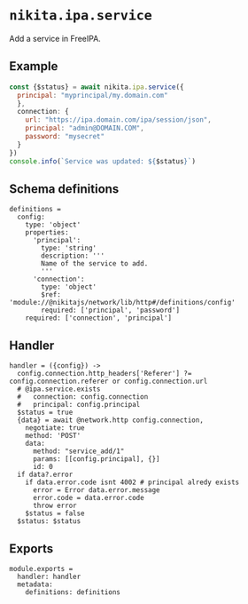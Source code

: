 
# `nikita.ipa.service`

Add a service in FreeIPA.

## Example

```js
const {$status} = await nikita.ipa.service({
  principal: "myprincipal/my.domain.com"
  },
  connection: {
    url: "https://ipa.domain.com/ipa/session/json",
    principal: "admin@DOMAIN.COM",
    password: "mysecret"
  }
})
console.info(`Service was updated: ${$status}`)
```

## Schema definitions

    definitions =
      config:
        type: 'object'
        properties:
          'principal':
            type: 'string'
            description: '''
            Name of the service to add.
            '''
          'connection':
            type: 'object'
            $ref: 'module://@nikitajs/network/lib/http#/definitions/config'
            required: ['principal', 'password']
        required: ['connection', 'principal']

## Handler

    handler = ({config}) ->
      config.connection.http_headers['Referer'] ?= config.connection.referer or config.connection.url
      # @ipa.service.exists
      #   connection: config.connection
      #   principal: config.principal
      $status = true
      {data} = await @network.http config.connection,
        negotiate: true
        method: 'POST'
        data:
          method: "service_add/1"
          params: [[config.principal], {}]
          id: 0
      if data?.error
        if data.error.code isnt 4002 # principal alredy exists
          error = Error data.error.message
          error.code = data.error.code
          throw error
        $status = false
      $status: $status

## Exports

    module.exports =
      handler: handler
      metadata:
        definitions: definitions
